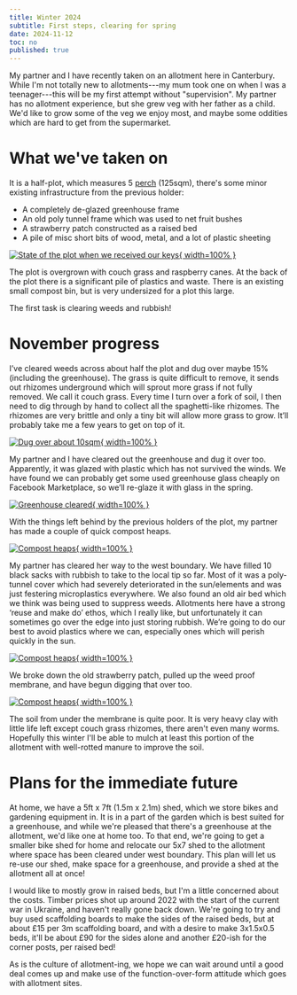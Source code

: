 ```yaml
---
title: Winter 2024
subtitle: First steps, clearing for spring
date: 2024-11-12
toc: no
published: true
---
```


My partner and I have recently taken on an allotment here in Canterbury.
While I'm not totally new to allotments---my mum took one on when I was a teenager---this will be my first attempt without "supervision".
My partner has no allotment experience, but she grew veg with her father as a child.
We'd like to grow some of the veg we enjoy most, and maybe some oddities which are hard to get from the supermarket.

# What we've taken on
It is a half-plot, which measures 5 [perch][Rod (unit)] (125sqm), there's some minor existing infrastructure from the previous holder:

 - A completely de-glazed greenhouse frame
 - An old poly tunnel frame which was used to net fruit bushes
 - A strawberry patch constructed as a raised bed
 - A pile of misc short bits of wood, metal, and a lot of plastic sheeting

[![State of the plot when we received our keys](../images/initial.jpg){ width=100% }](../images/initial-large.jpg)

The plot is overgrown with couch grass and raspberry canes.
At the back of the plot there is a significant pile of plastics and waste.
There is an existing small compost bin, but is very undersized for a plot this large.

The first task is clearing weeds and rubbish!   

# November progress

I’ve cleared weeds across about half the plot and dug over maybe 15% (including the greenhouse).
The grass is quite difficult to remove, it sends out rhizomes underground which will sprout more grass if not fully removed. We call it couch grass.
Every time I turn over a fork of soil, I then need to dig through by hand to collect all the spaghetti-like rhizomes.
The rhizomes are very brittle and only a tiny bit will allow more grass to grow.
It’ll probably take me a few years to get on top of it.

[![Dug over about 10sqm](../images/digging-over.jpg){ width=100% }](../images/digging-over-large.jpg)

My partner and I have cleared out the greenhouse and dug it over too.
Apparently, it was glazed with plastic which has not survived the winds.
We have found we can probably get some used greenhouse glass cheaply on Facebook Marketplace, so we’ll re-glaze it with glass in the spring.

[![Greenhouse cleared](../images/greenhouse.jpg){ width=100% }](../images/greenhouse-large.jpg)

With the things left behind by the previous holders of the plot, my partner has made a couple of quick compost heaps.

[![Compost heaps](../images/compost.jpg){ width=100% }](../images/compost-large.jpg)

My partner has cleared her way to the west boundary.
We have filled 10 black sacks with rubbish to take to the local tip so far. Most of it was a poly-tunnel cover which had severely deteriorated in the sun/elements and was just festering microplastics everywhere.
We also found an old air bed which we think was being used to suppress weeds.
Allotments here have a strong ‘reuse and make do’ ethos, which I really like, but unfortunately it can sometimes go over the edge into just storing rubbish.
We’re going to do our best to avoid plastics where we can, especially ones which will perish quickly in the sun.

[![Compost heaps](../images/clearing.jpg){ width=100% }](../images/clearing-large.jpg)

We broke down the old strawberry patch, pulled up the weed proof membrane, and have begun digging that over too.

[![Compost heaps](../images/removed-raised-bed.jpg){ width=100% }](../images/removed-raised-bed-large.jpg)

The soil from under the membrane is quite poor.
It is very heavy clay with little life left except couch grass rhizomes, there aren't even many worms.
Hopefully this winter I'll be able to mulch at least this portion of the allotment with well-rotted manure to improve the soil.


# Plans for the immediate future

At home, we have a 5ft x 7ft (1.5m x 2.1m) shed, which we store bikes and gardening equipment in.
It is in a part of the garden which is best suited for a greenhouse, and while we're pleased that there's a greenhouse at the allotment, we'd like one at home too.
To that end, we're going to get a smaller bike shed for home and relocate our 5x7 shed to the allotment where space has been cleared under west boundary.
This plan will let us re-use our shed, make space for a greenhouse, and provide a shed at the allotment all at once!

I would like to mostly grow in raised beds, but I'm a little concerned about the costs.
Timber prices shot up around 2022 with the start of the current war in Ukraine, and haven't really gone back down.
We're going to try and buy used scaffolding boards to make the sides of the raised beds, but at about £15 per 3m scaffolding board, and with a desire to make 3x1.5x0.5 beds, it'll be about £90 for the sides alone and another £20-ish for the corner posts, per raised bed!

As is the culture of allotment-ing, we hope we can wait around until a good deal comes up and make use of the function-over-form attitude which goes with allotment sites.

[Rod (unit)]: https://en.wikipedia.org/wiki/Rod_(unit)
